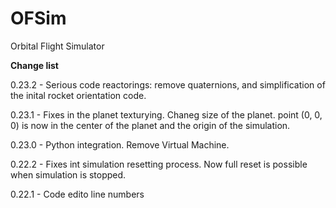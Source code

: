 # OFSim
Orbital Flight Simulator

**Change list**

0.23.2 - Serious code reactorings: remove quaternions, and simplification of the inital rocket orientation code.

0.23.1 - Fixes in the planet texturying. Chaneg size of the planet. point (0, 0, 0) is now in the center of the planet and the origin of the simulation.

0.23.0 - Python integration. Remove Virtual Machine.

0.22.2 - Fixes int simulation resetting process. Now full reset is possible when simulation is stopped.

0.22.1 - Code edito line numbers